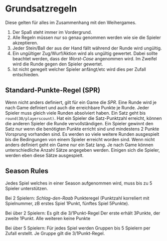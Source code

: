 # Grundsatzregeln

Diese gelten für alles im Zusammenhang mit den Weihergames.

1. Der Spaß steht immer im Vordergrund.
2. Alle Regeln müssen nur so genau genommen werden wie sie die Spieler akzeptieren.
3. Jeder Stein/Ball der aus der Hand fällt während der Runde wird ungültig.
4. Ein ungültiger Zug/Wurf/Aktion wird als ungültig gewertet. Dabei sollte beachtet werden, dass der *Worst-Case* angenommen wird. Im Zweifel wird die Runde gegen den Spieler gewertet.
5. Ist nicht geregelt welcher Spieler anfängt/etc wird dies per Zufall entschieden.




## Standard-Punkte-Regel (SPR)

Wenn nicht anders definiert, gilt für ein Game die *SPR*. Eine Runde wird je nach Game definiert und auch die erreichbare Punkte je Runde. Jeder Spieler muss gleich viele Runden absolviert haben.
Ein Satz geht bis `round(30/playerscount)`. Hat ein Spieler die Satz-Punktzahl erreicht, können die anderen Spieler die Runde vervollständigen. Ein Spieler gewinnt den Satz nur wenn die benötigten Punkte erricht sind und mindestens 2 Punkte Vorsprung vorhanden sind. Es werden so viele weitere Runden ausgespielt bis die Bedingungen von einem Spieler erreicht worden sind.
Wenn nicht anders definiert geht ein Game nur ein Satz lang. Je nach Game können unterschiedliche Anzahl Sätze angegeben werden. Einigen sich die Spieler, werden eben diese Sätze ausgespielt.



## Season Rules

Jedes Spiel welches in einer Season aufgenommen wird, muss bis zu 5 Spieler unterstützen.

Bei 2 Spielern: *Schlag-den-Raab* Punkteregel (Punktzahl korreliert mit Spielnummer, zB erstes Spiel 1Punkt, fünftes Spiel 5Punkte).

Bei über 2 Spielern: Es gilt die 3/1Punkt-Regel Der erste erhält 3Punkte, der zweite 1Punkt. Alle weiteren keine Punkte

Bei über 5 Spielern: Für jedes Spiel werden Gruppen bis 5 Spielern per Zufall erstellt. Je Gruppe gilt die 3/1Punkt-Regel.